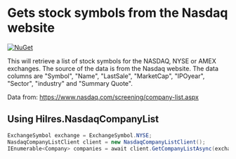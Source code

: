# Gets stock symbols from the Nasdaq website

[![NuGet](https://img.shields.io/badge/NuGet-0.1.0-blue.svg)](https://www.myget.org/feed/hilres/package/nuget/Hilres.NasdaqCompanyList)

This will retrieve a list of stock symbols for the NASDAQ, NYSE or AMEX exchanges.  The source of the data is from the Nasdaq website.  The data columns are "Symbol", "Name", "LastSale", "MarketCap", "IPOyear", "Sector", "industry" and "Summary Quote".

Data from: https://www.nasdaq.com/screening/company-list.aspx

## Using Hilres.NasdaqCompanyList

```csharp
ExchangeSymbol exchange = ExchangeSymbol.NYSE;
NasdaqCompanyListClient client = new NasdaqCompanyListClient();
IEnumerable<Company> companies = await client.GetCompanyListAsync(exchange);
```
